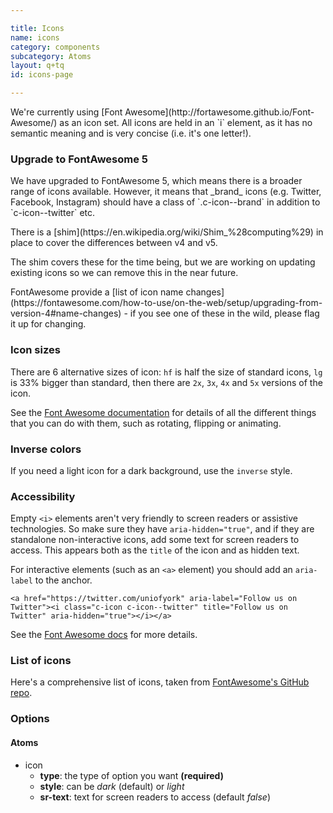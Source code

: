 ```yaml
---

title: Icons
name: icons
category: components
subcategory: Atoms
layout: q+tq
id: icons-page

---
```


<div class="lead"><p>We're currently using [Font Awesome](http://fortawesome.github.io/Font-Awesome/) as an icon set. All icons are held in an `i` element, as it has no semantic meaning and is very concise (i.e. it's one letter!).</p></div>

<div class="c-alert c-alert--warning">
  <h3>Upgrade to FontAwesome 5</h3>
  <p>We have upgraded to FontAwesome 5, which means there is a broader range of icons available. However, it means that _brand_ icons (e.g. Twitter, Facebook, Instagram) should have a class of `.c-icon--brand` in addition to `c-icon--twitter` etc.</p>
  <p>There is a [shim](https://en.wikipedia.org/wiki/Shim_%28computing%29) in place to cover the differences between v4 and v5.</p>
  <p>The shim covers these for the time being, but we are working on updating existing icons so we can remove this in the near future.</p>
  <p>FontAwesome provide a [list of icon name changes](https://fontawesome.com/how-to-use/on-the-web/setup/upgrading-from-version-4#name-changes) - if you see one of these in the wild, please flag it up for changing.</p>
</div>

<script>
component("icon", { "type": "heart" } );
</script>

### Icon sizes

There are 6 alternative sizes of icon: `hf` is half the size of standard icons, `lg` is 33% bigger than standard, then there are `2x`, `3x`, `4x` and `5x` versions of the icon.

<script>
component("icon", { "type": "heart", "size":"hf" } )+
component("icon", { "type": "heart", "size":"lg" } )+
component("icon", { "type": "heart", "size":"2x" } )+
component("icon", { "type": "heart", "size":"3x" } )+
component("icon", { "type": "heart", "size":"4x" } )+
component("icon", { "type": "heart", "size":"5x" } );
</script>

See the [Font Awesome documentation](http://fortawesome.github.io/Font-Awesome/examples/) for details of all the different things that you can do with them, such as rotating, flipping or animating.

### Inverse colors

If you need a light icon for a dark background, use the `inverse` style.

<script>
component("icon", { "type": "heart", "size":"hf", "style": "inverse" } )+
component("icon", { "type": "heart", "style": "inverse" } )+
component("icon", { "type": "heart", "size":"lg", "style": "inverse" } )+
component("icon", { "type": "heart", "size":"2x", "style": "inverse" } )+
component("icon", { "type": "heart", "size":"3x", "style": "inverse" } )+
component("icon", { "type": "heart", "size":"4x", "style": "inverse" } )+
component("icon", { "type": "heart", "size":"5x", "style": "inverse" } );
</script>

### Accessibility

Empty `<i>` elements aren't very friendly to screen readers or assistive technologies. So make sure they have `aria-hidden="true"`, and if they are standalone non-interactive icons, add some text for screen readers to access. This appears both as the `title` of the icon and as hidden text.

<script>
component("icon", { "type": "heart", "sr-text":"All you need is love" } )+
component("icon", { "type": "calendar", "sr-text":"Eight days a week" } );
</script>

For interactive elements (such as an `<a>` element) you should add an `aria-label` to the anchor.

<a href="https://twitter.com/uniofyork" aria-label="Follow us on Twitter"><i class="c-icon c-icon--twitter" title="Follow us on Twitter" aria-hidden="true"></i></a>

```markup
<a href="https://twitter.com/uniofyork" aria-label="Follow us on Twitter"><i class="c-icon c-icon--twitter" title="Follow us on Twitter" aria-hidden="true"></i></a>
```

See the [Font Awesome docs](http://fontawesome.io/accessibility/) for more details.

### List of icons

Here's a comprehensive list of icons, taken from [FontAwesome's GitHub repo](https://raw.githubusercontent.com/FortAwesome/Font-Awesome/master/css/all.min.css).

<ul id="icon-list"></ul>

<script>

// The list of 'Brand' icons which need .fab class
var brands = ["500px", "accessible-icon", "accusoft", "acquisitions-incorporated", "adn", "adobe", "adversal", "affiliatetheme", "algolia", "alipay", "amazon", "amazon-pay", "amilia", "android", "angellist", "angrycreative", "angular", "app-store", "app-store-ios", "apper", "apple", "apple-pay", "artstation", "asymmetrik", "atlassian", "audible", "autoprefixer", "avianex", "aviato", "aws", "bandcamp", "behance", "behance-square", "bimobject", "bitbucket", "bitcoin", "bity", "black-tie", "blackberry", "blogger", "blogger-b", "bluetooth", "bluetooth-b", "btc", "buromobelexperte", "buysellads", "canadian-maple-leaf", "cc-amazon-pay", "cc-amex", "cc-apple-pay", "cc-diners-club", "cc-discover", "cc-jcb", "cc-mastercard", "cc-paypal", "cc-stripe", "cc-visa", "centercode", "centos", "chrome", "cloudscale", "cloudsmith", "cloudversify", "codepen", "codiepie", "confluence", "connectdevelop", "contao", "cpanel", "creative-commons", "creative-commons-by", "creative-commons-nc", "creative-commons-nc-eu", "creative-commons-nc-jp", "creative-commons-nd", "creative-commons-pd", "creative-commons-pd-alt", "creative-commons-remix", "creative-commons-sa", "creative-commons-sampling", "creative-commons-sampling-plus", "creative-commons-share", "creative-commons-zero", "critical-role", "css3", "css3-alt", "cuttlefish", "d-and-d", "d-and-d-beyond", "dashcube", "delicious", "deploydog", "deskpro", "dev", "deviantart", "dhl", "diaspora", "digg", "digital-ocean", "discord", "discourse", "dochub", "docker", "draft2digital", "dribbble", "dribbble-square", "dropbox", "drupal", "dyalog", "earlybirds", "ebay", "edge", "elementor", "ello", "ember", "empire", "envira", "erlang", "ethereum", "etsy", "expeditedssl", "facebook", "facebook-f", "facebook-messenger", "facebook-square", "fantasy-flight-games", "fedex", "fedora", "figma", "firefox", "first-order", "first-order-alt", "firstdraft", "flickr", "flipboard", "fly", "font-awesome", "font-awesome-alt", "font-awesome-flag", "font-awesome-logo-full", "fonticons", "fonticons-fi", "fort-awesome", "fort-awesome-alt", "forumbee", "foursquare", "free-code-camp", "freebsd", "fulcrum", "galactic-republic", "galactic-senate", "get-pocket", "gg", "gg-circle", "git", "git-square", "github", "github-alt", "github-square", "gitkraken", "gitlab", "gitter", "glide", "glide-g", "gofore", "goodreads", "goodreads-g", "google", "google-drive", "google-play", "google-plus", "google-plus-g", "google-plus-square", "google-wallet", "gratipay", "grav", "gripfire", "grunt", "gulp", "hacker-news", "hacker-news-square", "hackerrank", "hips", "hire-a-helper", "hooli", "hornbill", "hotjar", "houzz", "html5", "hubspot", "imdb", "instagram", "intercom", "internet-explorer", "invision", "ioxhost", "itunes", "itunes-note", "java", "jedi-order", "jenkins", "jira", "joget", "joomla", "js", "js-square", "jsfiddle", "kaggle", "keybase", "keycdn", "kickstarter", "kickstarter-k", "korvue", "laravel", "lastfm", "lastfm-square", "leanpub", "less", "line", "linkedin", "linkedin-in", "linode", "linux", "lyft", "magento", "mailchimp", "mandalorian", "markdown", "mastodon", "maxcdn", "medapps", "medium", "medium-m", "medrt", "meetup", "megaport", "mendeley", "microsoft", "mix", "mixcloud", "mizuni", "modx", "monero", "napster", "neos", "nimblr", "nintendo-switch", "node", "node-js", "npm", "ns8", "nutritionix", "odnoklassniki", "odnoklassniki-square", "old-republic", "opencart", "openid", "opera", "optin-monster", "osi", "page4", "pagelines", "palfed", "patreon", "paypal", "penny-arcade", "periscope", "phabricator", "phoenix-framework", "phoenix-squadron", "php", "pied-piper", "pied-piper-alt", "pied-piper-hat", "pied-piper-pp", "pinterest", "pinterest-p", "pinterest-square", "playstation", "product-hunt", "pushed", "python", "qq", "quinscape", "quora", "r-project", "raspberry-pi", "ravelry", "react", "reacteurope", "readme", "rebel", "red-river", "reddit", "reddit-alien", "reddit-square", "redhat", "renren", "replyd", "researchgate", "resolving", "rev", "rocketchat", "rockrms", "safari", "sass", "schlix", "scribd", "searchengin", "sellcast", "sellsy", "servicestack", "shirtsinbulk", "shopware", "simplybuilt", "sistrix", "sith", "sketch", "skyatlas", "skype", "slack", "slack-hash", "slideshare", "snapchat", "snapchat-ghost", "snapchat-square", "soundcloud", "sourcetree", "speakap", "spotify", "squarespace", "stack-exchange", "stack-overflow", "staylinked", "steam", "steam-square", "steam-symbol", "sticker-mule", "strava", "stripe", "stripe-s", "studiovinari", "stumbleupon", "stumbleupon-circle", "superpowers", "supple", "suse", "teamspeak", "telegram", "telegram-plane", "tencent-weibo", "the-red-yeti", "themeco", "themeisle", "think-peaks", "trade-federation", "trello", "tripadvisor", "tumblr", "tumblr-square", "twitch", "twitter", "twitter-square", "typo3", "uber", "ubuntu", "uikit", "uniregistry", "untappd", "ups", "usb", "usps", "ussunnah", "vaadin", "viacoin", "viadeo", "viadeo-square", "viber", "vimeo", "vimeo-square", "vimeo-v", "vine", "vk", "vnv", "vuejs", "weebly", "weibo", "weixin", "whatsapp", "whatsapp-square", "whmcs", "wikipedia-w", "windows", "wix", "wizards-of-the-coast", "wolf-pack-battalion", "wordpress", "wordpress-simple", "wpbeginner", "wpexplorer", "wpforms", "wpressr", "xbox", "xing", "xing-square", "y-combinator", "yahoo", "yandex", "yandex-international", "yarn", "yelp", "yoast", "youtube", "youtube-square", "zhihu"
]

// Then get whole icon list from CSS file
var request = new XMLHttpRequest();
request.open('GET', 'https://raw.githubusercontent.com/FortAwesome/Font-Awesome/master/css/all.min.css', true);

request.onload = function() {
  if (this.status >= 200 && this.status < 400) {
    var resp = this.response;
    //Get all instances of e.g .fa-align-left:before{content:"\f036"}
    var re = /\.fa-([a-z0-9-]*):before{content:\"\\f[0-9a-z]{3}\"}/g;
    var matches = resp.match(re);
    var iconList = document.getElementById('icon-list');
    matches.forEach(function(item, i) {
      var r = /\.fa-([a-z0-9-]*):before{content:\"\\f[0-9a-z]{3}\"}/g;
      var result = r.exec(item);
      // console.log(item, result);
      if (!result) return;
      if (result[1] === 'font-awesome-logo-full') return;
      var li = document.createElement('li');
      // <i class="c-icon c-icon--xxxxxxxx"></i>
      var i = document.createElement('i');
      i.classList.add('c-icon', 'c-icon--'+result[1], 'c-icon--3x');
      if (brands.indexOf(result[1]) > -1) {
        i.classList.add('c-icon--brand');
      }
      var p = document.createElement('p');
      var t = document.createTextNode(result[1]);
      p.appendChild(i);
      p.appendChild(t);
      li.appendChild(p);
      iconList.appendChild(li);
    });
    
  } else {
    console.log("Error fetching page")
  }
};

request.onerror = function() {
    console.log("Connection error")
};

request.send();
</script>

### Options


#### Atoms


* icon
  * **type**: the type of option you want **(required)**
  * **style**: can be _dark_ (default) or _light_
  * **sr-text**: text for screen readers to access (default _false_)
